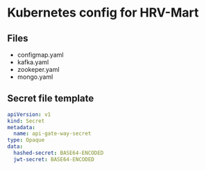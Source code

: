 # Kubernetes config for HRV-Mart
## Files
- configmap.yaml
- kafka.yaml
- zookeper.yaml
- mongo.yaml
## Secret file template
``` yaml
apiVersion: v1
kind: Secret
metadata:
  name: api-gate-way-secret
type: Opaque
data:
  hashed-secret: BASE64-ENCODED
  jwt-secret: BASE64-ENCODED
```